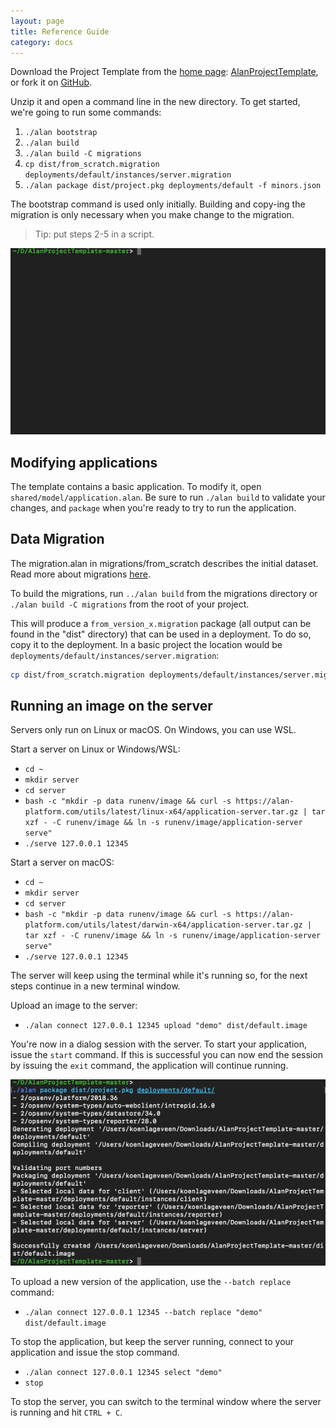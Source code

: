 ```yaml
---
layout: page
title: Reference Guide
category: docs
---
```



Download the Project Template from the [home page](/): [AlanProjectTemplate](https://github.com/M-industries/AlanProjectTemplate/archive/master.zip), or fork it on [GitHub](https://github.com/M-industries/AlanProjectTemplate).

Unzip it and open a command line in the new directory. To get started, we're going to run some commands:

1. `./alan bootstrap`
2. `./alan build`
3. `./alan build -C migrations`
4. `cp dist/from_scratch.migration deployments/default/instances/server.migration`
5. `./alan package dist/project.pkg deployments/default -f minors.json`

The bootstrap command is used only initially. Building and copy-ing the migration is only necessary when you make change to the migration. 

> Tip: put steps 2-5 in a script.

![](cli1.gif)


## Modifying applications
The template contains a basic application. To modify it, open `shared/model/application.alan`. Be sure to run `./alan build` to validate your changes, and `package` when you're ready to try to run the application.


## Data Migration
The migration.alan in migrations/from_scratch describes the initial dataset. Read more about migrations [here](/pages/tuts/migration.html).

To build the migrations, run `../alan build` from the migrations directory or `./alan build -C migrations` from the root of your project.

This will produce a `from_version_x.migration` package (all output can be found in the "dist" directory) that can be used in a deployment. To do so, copy it to the deployment. In a basic project the location would be `deployments/default/instances/server.migration`:

```sh
cp dist/from_scratch.migration deployments/default/instances/server.migration
```

## Running an image on the server
Servers only run on Linux or macOS. On Windows, you can use WSL. 

Start a server on Linux or Windows/WSL:

- `cd ~`
- `mkdir server`
- `cd server`
- `bash -c "mkdir -p data runenv/image && curl -s https://alan-platform.com/utils/latest/linux-x64/application-server.tar.gz | tar xzf - -C runenv/image && ln -s runenv/image/application-server serve"`
- `./serve 127.0.0.1 12345`

Start a server on macOS:

- `cd ~`
- `mkdir server`
- `cd server`
- `bash -c "mkdir -p data runenv/image && curl -s https://alan-platform.com/utils/latest/darwin-x64/application-server.tar.gz | tar xzf - -C runenv/image && ln -s runenv/image/application-server serve"`
- `./serve 127.0.0.1 12345`


The server will keep using the terminal while it's running so, for the next steps continue in a new terminal window.

Upload an image to the server:

- `./alan connect 127.0.0.1 12345 upload "demo" dist/default.image`

You're now in a dialog session with the server. To start your application, issue the `start` command.
If this is successful you can now end the session by issuing the `exit` command, the application will continue running.

![](cli2.gif)

To upload a new version of the application, use the `--batch replace` command:

- `./alan connect 127.0.0.1 12345 --batch replace "demo" dist/default.image`

To stop the application, but keep the server running, connect to your application and issue the stop command.

- `./alan connect 127.0.0.1 12345 select "demo"`
- `stop`

To stop the server, you can switch to the terminal window where the server is running and hit `CTRL + C`. 
